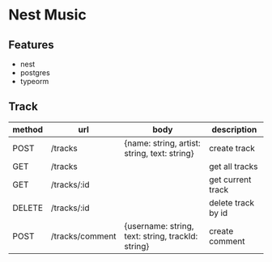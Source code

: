 # Nest Music

## Features

- nest
- postgres
- typeorm

## Track

| method | url             | body                                              | description        |
| ------ | --------------- | ------------------------------------------------- | ------------------ |
| POST   | /tracks         | {name: string, artist: string, text: string}      | create track       |
| GET    | /tracks         |                                                   | get all tracks     |
| GET    | /tracks/:id     |                                                   | get current track  |
| DELETE | /tracks/:id     |                                                   | delete track by id |
| POST   | /tracks/comment | {username: string, text: string, trackId: string} | create comment     |
